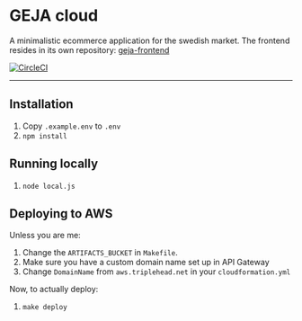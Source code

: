 # GEJA cloud

A minimalistic ecommerce application for the swedish market. The frontend resides in its own repository: [geja-frontend](https://github.com/Sleavely/geja-frontend)

[![CircleCI](https://circleci.com/gh/Sleavely/geja-cloud/tree/master.svg?style=svg&circle-token=3d9ba39451f3fd7173df433bf09d48bd69e2ecb7)](https://circleci.com/gh/Sleavely/geja-cloud/tree/master)

---

## Installation

1. Copy `.example.env` to `.env`
1. `npm install`

## Running locally

1. `node local.js`

## Deploying to AWS

Unless you are me:

1. Change the `ARTIFACTS_BUCKET` in `Makefile`.
1. Make sure you have a custom domain name set up in API Gateway
1. Change `DomainName` from `aws.triplehead.net` in your `cloudformation.yml`

Now, to actually deploy:

1. `make deploy`
